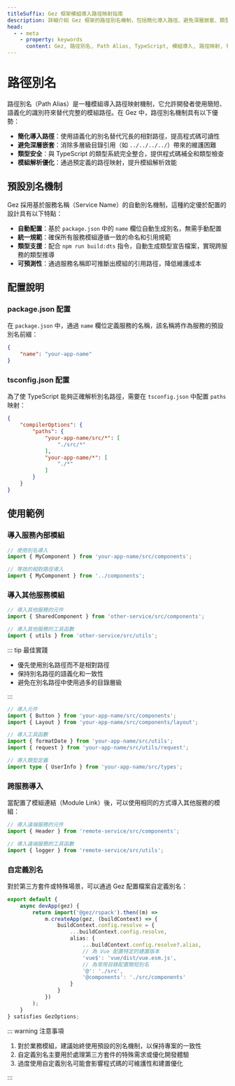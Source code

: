 ```yaml
---
titleSuffix: Gez 框架模組導入路徑映射指南
description: 詳細介紹 Gez 框架的路徑別名機制，包括簡化導入路徑、避免深層嵌套、類型安全和模組解析優化等特性，幫助開發者提升程式碼可維護性。
head:
  - - meta
    - property: keywords
      content: Gez, 路徑別名, Path Alias, TypeScript, 模組導入, 路徑映射, 程式碼可維護性
---
```


# 路徑別名

路徑別名（Path Alias）是一種模組導入路徑映射機制，它允許開發者使用簡短、語義化的識別符來替代完整的模組路徑。在 Gez 中，路徑別名機制具有以下優勢：

- **簡化導入路徑**：使用語義化的別名替代冗長的相對路徑，提高程式碼可讀性
- **避免深層嵌套**：消除多層級目錄引用（如 `../../../../`）帶來的維護困難
- **類型安全**：與 TypeScript 的類型系統完全整合，提供程式碼補全和類型檢查
- **模組解析優化**：通過預定義的路徑映射，提升模組解析效能

## 預設別名機制

Gez 採用基於服務名稱（Service Name）的自動別名機制，這種約定優於配置的設計具有以下特點：

- **自動配置**：基於 `package.json` 中的 `name` 欄位自動生成別名，無需手動配置
- **統一規範**：確保所有服務模組遵循一致的命名和引用規範
- **類型支援**：配合 `npm run build:dts` 指令，自動生成類型宣告檔案，實現跨服務的類型推導
- **可預測性**：通過服務名稱即可推斷出模組的引用路徑，降低維護成本

## 配置說明

### package.json 配置

在 `package.json` 中，通過 `name` 欄位定義服務的名稱，該名稱將作為服務的預設別名前綴：

```json title="package.json"
{
    "name": "your-app-name"
}
```

### tsconfig.json 配置

為了使 TypeScript 能夠正確解析別名路徑，需要在 `tsconfig.json` 中配置 `paths` 映射：

```json title="tsconfig.json"
{
    "compilerOptions": {
        "paths": {
            "your-app-name/src/*": [
                "./src/*"
            ],
            "your-app-name/*": [
                "./*"
            ]
        }
    }
}
```

## 使用範例

### 導入服務內部模組

```ts
// 使用別名導入
import { MyComponent } from 'your-app-name/src/components';

// 等效的相對路徑導入
import { MyComponent } from '../components';
```

### 導入其他服務模組

```ts
// 導入其他服務的元件
import { SharedComponent } from 'other-service/src/components';

// 導入其他服務的工具函數
import { utils } from 'other-service/src/utils';
```

::: tip 最佳實踐
- 優先使用別名路徑而不是相對路徑
- 保持別名路徑的語義化和一致性
- 避免在別名路徑中使用過多的目錄層級

:::

``` ts
// 導入元件
import { Button } from 'your-app-name/src/components';
import { Layout } from 'your-app-name/src/components/layout';

// 導入工具函數
import { formatDate } from 'your-app-name/src/utils';
import { request } from 'your-app-name/src/utils/request';

// 導入類型定義
import type { UserInfo } from 'your-app-name/src/types';
```

### 跨服務導入

當配置了模組連結（Module Link）後，可以使用相同的方式導入其他服務的模組：

```ts
// 導入遠端服務的元件
import { Header } from 'remote-service/src/components';

// 導入遠端服務的工具函數
import { logger } from 'remote-service/src/utils';
```

### 自定義別名

對於第三方套件或特殊場景，可以通過 Gez 配置檔案自定義別名：

```ts title="src/entry.node.ts"
export default {
    async devApp(gez) {
        return import('@gez/rspack').then((m) =>
            m.createApp(gez, (buildContext) => {
                buildContext.config.resolve = {
                    ...buildContext.config.resolve,
                    alias: {
                        ...buildContext.config.resolve?.alias,
                        // 為 Vue 配置特定的建置版本
                        'vue$': 'vue/dist/vue.esm.js',
                        // 為常用目錄配置簡短別名
                        '@': './src',
                        '@components': './src/components'
                    }
                }
            })
        );
    }
} satisfies GezOptions;
```

::: warning 注意事項
1. 對於業務模組，建議始終使用預設的別名機制，以保持專案的一致性
2. 自定義別名主要用於處理第三方套件的特殊需求或優化開發體驗
3. 過度使用自定義別名可能會影響程式碼的可維護性和建置優化

:::